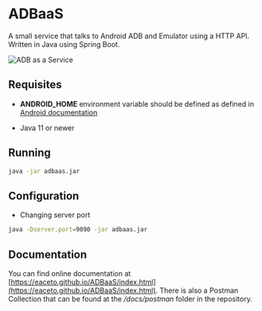 # ADBaaS
A small service that talks to Android ADB and Emulator using a HTTP API. Written in Java using Spring Boot.

![ADB as a Service](https://repository-images.githubusercontent.com/263344005/b581bd00-9e12-11ea-8b5a-01de42fb1d7d)

## Requisites

* **ANDROID_HOME** environment variable should be defined as defined in [Android documentation](https://developer.android.com/studio/command-line/variables)

* Java 11 or newer

## Running

```bash
java -jar adbaas.jar
```

## Configuration

* Changing server port

```bash
java -Dserver.port=9090 -jar adbaas.jar
```

## Documentation 

You can find online documentation at [https://eaceto.github.io/ADBaaS/index.html](https://eaceto.github.io/ADBaaS/index.html). There is also a Postman Collection that can be found at the */docs/postman* folder in the repository. 
